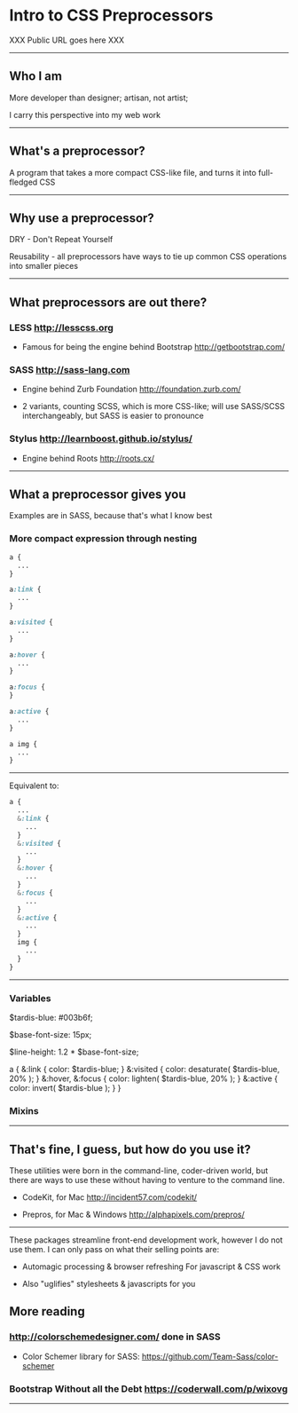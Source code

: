 # Intro to CSS Preprocessors

XXX Public URL goes here XXX

* * *

## Who I am

More developer than designer; artisan, not artist;

I carry this perspective into my web work

* * *

## What's a preprocessor?

A program that takes a more compact CSS-like file, and turns it into
full-fledged CSS

* * *

## Why use a preprocessor?

DRY - Don't Repeat Yourself

Reusability - all preprocessors have ways to tie up common CSS operations into
smaller pieces

* * *

## What preprocessors are out there?

### LESS <http://lesscss.org>

* Famous for being the engine behind Bootstrap <http://getbootstrap.com/>

### SASS <http://sass-lang.com>

* Engine behind Zurb Foundation <http://foundation.zurb.com/>

* 2 variants, counting SCSS, which is more CSS-like; will use SASS/SCSS
  interchangeably, but SASS is easier to pronounce

### Stylus <http://learnboost.github.io/stylus/>

* Engine behind Roots <http://roots.cx/>

* * *

## What a preprocessor gives you

Examples are in SASS, because that's what I know best

### More compact expression through nesting

```CSS
a {
  ...
}

a:link {
  ...
}

a:visited {
  ...
}

a:hover {
  ...
}

a:focus {
}

a:active {
  ...
}

a img {
  ...
}
```

* * *

Equivalent to:

```SCSS
a {
  ...
  &:link {
    ...
  }
  &:visited {
    ...
  }
  &:hover {
    ...
  }
  &:focus {
    ...
  }
  &:active {
    ...
  }
  img {
    ...
  }
}
```

* * *

### Variables

$tardis-blue: #003b6f;

$base-font-size: 15px;

$line-height: 1.2 * $base-font-size;

a {
  &:link {
    color: $tardis-blue;
  }
  &:visited {
    color: desaturate( $tardis-blue, 20% );
  }
  &:hover, &:focus {
    color: lighten( $tardis-blue, 20% );
  }
  &:active {
    color: invert( $tardis-blue );
  }
}

### Mixins

* * *

## That's fine, I guess, but how do you use it?

These utilities were born in the command-line, coder-driven world, but there are
ways to use these without having to venture to the command line.

* CodeKit, for Mac <http://incident57.com/codekit/>

* Prepros, for Mac & Windows <http://alphapixels.com/prepros/>

* * *

These packages streamline front-end development work, however I do not use them.
I can only pass on what their selling points are:

* Automagic processing &amp; browser refreshing For javascript & CSS work

* Also "uglifies" stylesheets & javascripts for you

## More reading

### <http://colorschemedesigner.com/> done in SASS

* Color Schemer library for SASS: <https://github.com/Team-Sass/color-schemer>

### Bootstrap Without all the Debt <https://coderwall.com/p/wixovg>
* * *

